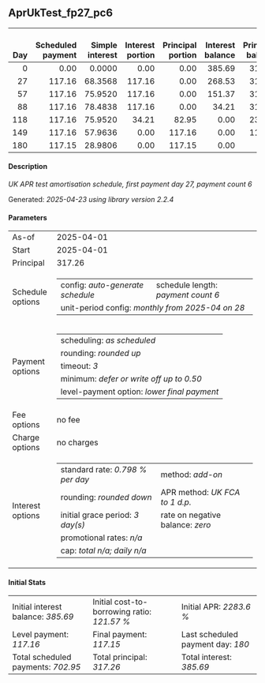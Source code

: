 <h2>AprUkTest_fp27_pc6</h2>
<table>
    <thead style="vertical-align: bottom;">
        <th style="text-align: right;">Day</th>
        <th style="text-align: right;">Scheduled payment</th>
        <th style="text-align: right;">Simple interest</th>
        <th style="text-align: right;">Interest portion</th>
        <th style="text-align: right;">Principal portion</th>
        <th style="text-align: right;">Interest balance</th>
        <th style="text-align: right;">Principal balance</th>
        <th style="text-align: right;">Total simple interest</th>
        <th style="text-align: right;">Total interest</th>
        <th style="text-align: right;">Total principal</th>
    </thead>
    <tr style="text-align: right;">
        <td class="ci00">0</td>
        <td class="ci01" style="white-space: nowrap;">0.00</td>
        <td class="ci02">0.0000</td>
        <td class="ci03">0.00</td>
        <td class="ci04">0.00</td>
        <td class="ci05">385.69</td>
        <td class="ci06">317.26</td>
        <td class="ci07">0.0000</td>
        <td class="ci08">0.00</td>
        <td class="ci09">0.00</td>
    </tr>
    <tr style="text-align: right;">
        <td class="ci00">27</td>
        <td class="ci01" style="white-space: nowrap;">117.16</td>
        <td class="ci02">68.3568</td>
        <td class="ci03">117.16</td>
        <td class="ci04">0.00</td>
        <td class="ci05">268.53</td>
        <td class="ci06">317.26</td>
        <td class="ci07">68.3568</td>
        <td class="ci08">117.16</td>
        <td class="ci09">0.00</td>
    </tr>
    <tr style="text-align: right;">
        <td class="ci00">57</td>
        <td class="ci01" style="white-space: nowrap;">117.16</td>
        <td class="ci02">75.9520</td>
        <td class="ci03">117.16</td>
        <td class="ci04">0.00</td>
        <td class="ci05">151.37</td>
        <td class="ci06">317.26</td>
        <td class="ci07">144.3089</td>
        <td class="ci08">234.32</td>
        <td class="ci09">0.00</td>
    </tr>
    <tr style="text-align: right;">
        <td class="ci00">88</td>
        <td class="ci01" style="white-space: nowrap;">117.16</td>
        <td class="ci02">78.4838</td>
        <td class="ci03">117.16</td>
        <td class="ci04">0.00</td>
        <td class="ci05">34.21</td>
        <td class="ci06">317.26</td>
        <td class="ci07">222.7927</td>
        <td class="ci08">351.48</td>
        <td class="ci09">0.00</td>
    </tr>
    <tr style="text-align: right;">
        <td class="ci00">118</td>
        <td class="ci01" style="white-space: nowrap;">117.16</td>
        <td class="ci02">75.9520</td>
        <td class="ci03">34.21</td>
        <td class="ci04">82.95</td>
        <td class="ci05">0.00</td>
        <td class="ci06">234.31</td>
        <td class="ci07">298.7447</td>
        <td class="ci08">385.69</td>
        <td class="ci09">82.95</td>
    </tr>
    <tr style="text-align: right;">
        <td class="ci00">149</td>
        <td class="ci01" style="white-space: nowrap;">117.16</td>
        <td class="ci02">57.9636</td>
        <td class="ci03">0.00</td>
        <td class="ci04">117.16</td>
        <td class="ci05">0.00</td>
        <td class="ci06">117.15</td>
        <td class="ci07">356.7083</td>
        <td class="ci08">385.69</td>
        <td class="ci09">200.11</td>
    </tr>
    <tr style="text-align: right;">
        <td class="ci00">180</td>
        <td class="ci01" style="white-space: nowrap;">117.15</td>
        <td class="ci02">28.9806</td>
        <td class="ci03">0.00</td>
        <td class="ci04">117.15</td>
        <td class="ci05">0.00</td>
        <td class="ci06">0.00</td>
        <td class="ci07">385.6889</td>
        <td class="ci08">385.69</td>
        <td class="ci09">317.26</td>
    </tr>
</table>
<h4>Description</h4>
<p><i>UK APR test amortisation schedule, first payment day 27, payment count 6</i></p>
<p>Generated: <i>2025-04-23 using library version 2.2.4</i></p>
<h4>Parameters</h4>
<table>
    <tr>
        <td>As-of</td>
        <td>2025-04-01</td>
    </tr>
    <tr>
        <td>Start</td>
        <td>2025-04-01</td>
    </tr>
    <tr>
        <td>Principal</td>
        <td>317.26</td>
    </tr>
    <tr>
        <td>Schedule options</td>
        <td>
            <table>
                <tr>
                    <td>config: <i>auto-generate schedule</i></td>
                    <td>schedule length: <i><i>payment count</i> 6</i></td>
                </tr>
                <tr>
                    <td colspan="2" style="white-space: nowrap;">unit-period config: <i>monthly from 2025-04 on 28</i></td>
                </tr>
            </table>
        </td>
    </tr>
    <tr>
        <td>Payment options</td>
        <td>
            <table>
                <tr>
                    <td>scheduling: <i>as scheduled</i></td>
                </tr>
                <tr>
                    <td>rounding: <i>rounded up</i></td>
                </tr>
                <tr>
                    <td>timeout: <i>3</i></td>
                </tr>
                <tr>
                    <td>minimum: <i>defer&nbsp;or&nbsp;write&nbsp;off&nbsp;up&nbsp;to&nbsp;0.50</i></td>
                </tr>
                <tr>
                    <td>level-payment option: <i>lower&nbsp;final&nbsp;payment</i></td>
                </tr>
            </table>
        </td>
    </tr>
    <tr>
        <td>Fee options</td>
        <td>no fee
        </td>
    </tr>
    <tr>
        <td>Charge options</td>
        <td>no charges
        </td>
    </tr>
    <tr>
        <td>Interest options</td>
        <td>
            <table>
                <tr>
                    <td>standard rate: <i>0.798 % per day</i></td>
                    <td>method: <i>add-on</i></td>
                </tr>
                <tr>
                    <td>rounding: <i>rounded down</i></td>
                    <td>APR method: <i>UK FCA to 1 d.p.</i></td>
                </tr>
                <tr>
                    <td>initial grace period: <i>3 day(s)</i></td>
                    <td>rate on negative balance: <i>zero</i></td>
                </tr>
                <tr>
                    <td colspan="2">promotional rates: <i><i>n/a</i></i></td>
                </tr>
                <tr>
                    <td colspan="2">cap: <i>total <i>n/a</i>; daily <i>n/a</i></td>
                </tr>
            </table>
        </td>
    </tr>
</table>
<h4>Initial Stats</h4>
<table>
    <tr>
        <td>Initial interest balance: <i>385.69</i></td>
        <td>Initial cost-to-borrowing ratio: <i>121.57 %</i></td>
        <td>Initial APR: <i>2283.6 %</i></td>
    </tr>
    <tr>
        <td>Level payment: <i>117.16</i></td>
        <td>Final payment: <i>117.15</i></td>
        <td>Last scheduled payment day: <i>180</i></td>
    </tr>
    <tr>
        <td>Total scheduled payments: <i>702.95</i></td>
        <td>Total principal: <i>317.26</i></td>
        <td>Total interest: <i>385.69</i></td>
    </tr>
</table>
